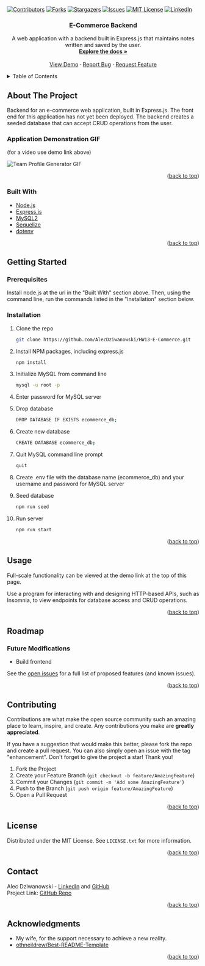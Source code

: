 <div id="top"></div>
<!--
*** Thanks for checking out the Best-README-Template. If you have a suggestion
*** that would make this better, please fork the repo and create a pull request
*** or simply open an issue with the tag "enhancement".
*** Don't forget to give the project a star!
*** Thanks again! Now go create something AMAZING! :D
-->



<!-- PROJECT SHIELDS -->
<!--
*** I'm using markdown "reference style" links for readability.
*** Reference links are enclosed in brackets [ ] instead of parentheses ( ).
*** See the bottom of this document for the declaration of the reference variables
*** for contributors-url, forks-url, etc. This is an optional, concise syntax you may use.
*** https://www.markdownguide.org/basic-syntax/#reference-style-links
-->
[![Contributors][contributors-shield]][contributors-url]
[![Forks][forks-shield]][forks-url]
[![Stargazers][stars-shield]][stars-url]
[![Issues][issues-shield]][issues-url]
[![MIT License][license-shield]][license-url]
[![LinkedIn][linkedin-shield]][linkedin-url]



<!-- PROJECT LOGO -->
<!-- <br /> -->
<div align="center">
  <!-- <a href="https://github.com/github_username/repo_name">
    <img src="images/logo.png" alt="Logo" width="80" height="80">
  </a> -->

<h3 align="center">E-Commerce Backend</h3>

  <p align="center">
    A web application with a backend built in Express.js that maintains notes written and saved by the user.
    <br />
    <a href="https://github.com/AlecDziwanowski/HW13-E-Commerce"><strong>Explore the docs »</strong></a>
    <br />
    <br />
    <!-- was: "View Demo" -->
    <a href="https://drive.google.com/file/d/1XoUI0SEbfY81d4BTjqYhYeYGj_4gHcI2/view">View Demo</a>
    ·
    <a href="https://github.com/AlecDziwanowski/HW13-E-Commerce/issues">Report Bug</a>
    ·
    <a href="https://github.com/AlecDziwanowski/HW13-E-Commerce/issues">Request Feature</a>
  </p>
</div>



<!-- TABLE OF CONTENTS -->
<details>
  <summary>Table of Contents</summary>
  <ol>
    <li>
      <a href="#about-the-project">About The Project</a>
      <ul>
        <li><a href="#built-with">Built With</a></li>
      </ul>
    </li>
    <li>
      <a href="#getting-started">Getting Started</a>
      <ul>
        <li><a href="#prerequisites">Prerequisites</a></li>
        <li><a href="#installation">Installation</a></li>
      </ul>
    </li>
    <li><a href="#usage">Usage</a></li>
    <li><a href="#roadmap">Roadmap</a></li>
    <li><a href="#contributing">Contributing</a></li>
    <li><a href="#license">License</a></li>
    <li><a href="#contact">Contact</a></li>
    <li><a href="#acknowledgments">Acknowledgments</a></li>
  </ol>
</details>



<!-- ABOUT THE PROJECT -->
## About The Project
Backend for an e-commerce web application, built in Express.js. The front end for this application has not yet been deployed. The backend creates a seeded database that can accept CRUD operations from the user.

### Application Demonstration GIF 
(for a video use demo link above)

![Team Profile Generator GIF](./Assets/functionalityGIF.gif)

<!-- Here's a blank template to get started: To avoid retyping too much info. Do a search and replace with your text editor for the following: `github_username`, `repo_name`, `twitter_handle`, `linkedin_username`, `email_client`, `email`, `project_title`, `project_description` -->

<p align="right">(<a href="#top">back to top</a>)</p>



### Built With
<!-- * [Next.js](https://nextjs.org/)
* [React.js](https://reactjs.org/)
* [Vue.js](https://vuejs.org/)
* [Angular](https://angular.io/)
* [Svelte](https://svelte.dev/)
* [Laravel](https://laravel.com) 
* [JQuery](https://jquery.com) -->
<!-- * [NPM - Inquirer](https://www.npmjs.com/package/inquirer) -->
<!-- * [NPM - Jest](https://www.npmjs.com/package/jest) -->
* [Node.js](https://nodejs.org/en/)
* [Express.js](https://expressjs.com/)
* [MySQL2](https://www.npmjs.com/package/mysql)
* [Sequelize](https://www.npmjs.com/package/sequelize)
* [dotenv](https://www.npmjs.com/package/dotenv)

<p align="right">(<a href="#top">back to top</a>)</p>



<!-- GETTING STARTED -->
## Getting Started
### Prerequisites
Install node.js at the url in the "Built With" section above. Then, using the command line, run the commands listed in the "Installation" section below.

### Installation
<!-- 1. Get a free API Key at [https://example.com](https://example.com) -->
1. Clone the repo
    ```sh
    git clone https://github.com/AlecDziwanowski/HW13-E-Commerce.git
    ```
2. Install NPM packages, including express.js
    ```sh
    npm install
    ```
3. Initialize MySQL from command line
    ```sh
    mysql -u root -p
    ```
4. Enter password for MySQL server

5. Drop database
    ```sh
    DROP DATABASE IF EXISTS ecommerce_db;
    ```
6. Create new database
    ```sh
    CREATE DATABASE ecommerce_db;
    ```
7. Quit MySQL command line prompt
    ```sh
    quit
    ```
8. Create .env file with the database name (ecommerce_db) and your username and password for MySQL server

9. Seed database
    ```sh
    npm run seed
    ```
10. Run server
    ```sh
    npm run start
    ```
<!-- 4. Enter your API in `config.js`
   ```js
   const API_KEY = 'ENTER YOUR API';
   ``` -->

<p align="right">(<a href="#top">back to top</a>)</p>



<!-- USAGE EXAMPLES -->
## Usage
Full-scale functionality can be viewed at the demo link at the top of this page.

Use a program for interacting with and designing HTTP-based APIs, such as Insomnia, to view endpoints for database access and CRUD operations.

<!-- _For more examples, please refer to the [Documentation](https://example.com)_ -->

<p align="right">(<a href="#top">back to top</a>)</p>



<!-- ROADMAP -->
## Roadmap
### Future Modifications
- Build frontend

<!-- - [ ] Nested Feature -->

See the [open issues](https://github.com/AlecDziwanowski/HW13-E-Commerce/issues) for a full list of proposed features (and known issues).

<p align="right">(<a href="#top">back to top</a>)</p>



<!-- CONTRIBUTING -->
## Contributing
Contributions are what make the open source community such an amazing place to learn, inspire, and create. Any contributions you make are **greatly appreciated**.

If you have a suggestion that would make this better, please fork the repo and create a pull request. You can also simply open an issue with the tag "enhancement".
Don't forget to give the project a star! Thank you!

1. Fork the Project
2. Create your Feature Branch (`git checkout -b feature/AmazingFeature`)
3. Commit your Changes (`git commit -m 'Add some AmazingFeature'`)
4. Push to the Branch (`git push origin feature/AmazingFeature`)
5. Open a Pull Request

<p align="right">(<a href="#top">back to top</a>)</p>



<!-- LICENSE -->
## License
Distributed under the MIT License. See `LICENSE.txt` for more information.

<p align="right">(<a href="#top">back to top</a>)</p>



<!-- CONTACT -->
## Contact
Alec Dziwanowski - [LinkedIn](https://www.linkedin.com/in/alecdziwanowski/) and [GitHub](https://github.com/AlecDziwanowski) <br>
Project Link: [GitHub Repo](https://github.com/AlecDziwanowski/HW13-E-Commerce)

<p align="right">(<a href="#top">back to top</a>)</p>



<!-- ACKNOWLEDGMENTS -->
## Acknowledgments
* My wife, for the support necessary to achieve a new reality.
* [othneildrew/Best-README-Template](https://github.com/othneildrew/Best-README-Template)

<p align="right">(<a href="#top">back to top</a>)</p>

<!-- MARKDOWN LINKS & IMAGES -->
<!-- https://www.markdownguide.org/basic-syntax/#reference-style-links -->
[contributors-shield]: https://img.shields.io/github/contributors/AlecDziwanowski/HW13-E-Commerce.svg?style=for-the-badge
[contributors-url]: https://github.com/AlecDziwanowski/HW13-E-Commerce/graphs/contributors
[forks-shield]: https://img.shields.io/github/forks/AlecDziwanowski/HW13-E-Commerce.svg?style=for-the-badge
[forks-url]: https://github.com/AlecDziwanowski/HW13-E-Commerce/network/members
[stars-shield]: https://img.shields.io/github/stars/AlecDziwanowski/HW13-E-Commerce.svg?style=for-the-badge
[stars-url]: https://github.com/AlecDziwanowski/HW13-E-Commerce/stargazers
[issues-shield]: https://img.shields.io/github/issues/AlecDziwanowski/HW13-E-Commerce.svg?style=for-the-badge
[issues-url]: https://github.com/AlecDziwanowski/HW13-E-Commerce/issues
[license-shield]: https://img.shields.io/github/license/AlecDziwanowski/HW13-E-Commerce.svg?style=for-the-badge
[license-url]: https://github.com/AlecDziwanowski/HW13-E-Commerce/blob/main/LICENSE.txt
[linkedin-shield]: https://img.shields.io/badge/-LinkedIn-black.svg?style=for-the-badge&logo=linkedin&colorB=555
[linkedin-url]: https://linkedin.com/in/AlecDziwanowski
[product-screenshot]: ./Assets/TPG_Screenshot.png